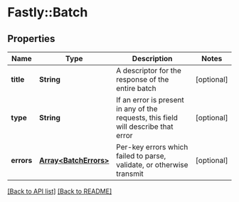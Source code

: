 # Fastly::Batch

## Properties

| Name | Type | Description | Notes |
| ---- | ---- | ----------- | ----- |
| **title** | **String** | A descriptor for the response of the entire batch | [optional] |
| **type** | **String** | If an error is present in any of the requests, this field will describe that error | [optional] |
| **errors** | [**Array&lt;BatchErrors&gt;**](BatchErrors.md) | Per-key errors which failed to parse, validate, or otherwise transmit | [optional] |

[[Back to API list]](../../README.md#endpoints) [[Back to README]](../../README.md)

